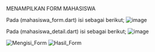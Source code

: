 MENAMPILKAN FORM MAHASISWA

Pada (mahasiswa_form.dart) isi sebagai berikut;
![image](https://github.com/user-attachments/assets/c0ed6686-fe20-4a51-a153-5ab34cb5f3c4)


Pada (mahasiswa_detail.dart) isi sebagai berikut;
![image](https://github.com/user-attachments/assets/15dc8bd3-6c76-4b06-ae66-f05fa4216684)

![Mengisi_Form](https://github.com/user-attachments/assets/350d5c9b-5dfc-42ac-b6e0-8b304761b8ad)
![Hasil_Form](https://github.com/user-attachments/assets/3fdd55ed-56bc-4a91-9981-4a31b42f1d65)
